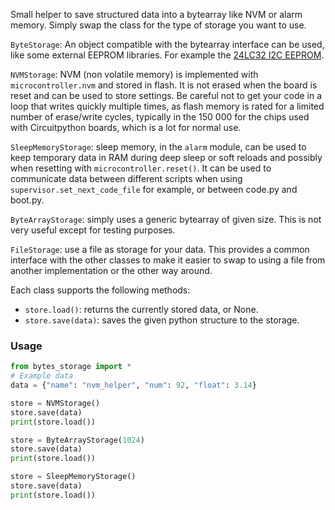 Small helper to save structured data into a bytearray like NVM or alarm memory.
Simply swap the class for the type of storage you want to use.

`ByteStorage`: An object compatible with the bytearray interface can be used, like some external EEPROM libraries. For example the [24LC32 I2C EEPROM](https://github.com/adafruit/Adafruit_CircuitPython_24LC32).

`NVMStorage`: NVM (non volatile memory) is implemented with `microcontroller.nvm` and stored in flash. It is not erased when the board is reset and can be used to store settings. Be careful not to get your code in a loop that writes quickly multiple times, as flash memory is rated for a limited number of erase/write cycles, typically in the 150 000 for the chips used with Circuitpython boards, which is a lot for normal use.

`SleepMemoryStorage`: sleep memory, in the `alarm` module, can be used to keep temporary data in RAM during deep sleep or soft reloads and possibly when resetting with `microcontroller.reset()`. It can be used to communicate data between different scripts when using `supervisor.set_next_code_file` for example, or between code.py and boot.py.

`ByteArrayStorage`: simply uses a generic bytearray of given size. This is not very useful except for testing purposes.

`FileStorage`: use a file as storage for your data. This provides a common interface with the other classes to make it easier to swap to using a file from another implementation or the other way around.

Each class supports the following methods:
- `store.load()`: returns the currently stored data, or None.
- `store.save(data)`: saves the given python structure to the storage.

### Usage

```py
from bytes_storage import *
# Example data
data = {"name": "nvm_helper", "num": 92, "float": 3.14}

store = NVMStorage()
store.save(data)
print(store.load())
```

```py
store = ByteArrayStorage(1024)
store.save(data)
print(store.load())
```

```py
store = SleepMemoryStorage()
store.save(data)
print(store.load())
```
